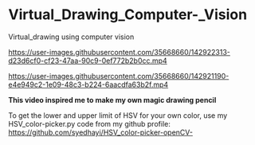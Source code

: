 # Virtual_Drawing_Computer-_Vision
Virtual_drawing using computer vision


https://user-images.githubusercontent.com/35668660/142922313-d23d6cf0-cf23-47aa-90c9-0ef772b2b0cc.mp4





https://user-images.githubusercontent.com/35668660/142921190-e4e949c2-1e09-48c3-b224-6aacdfa63b2f.mp4


**This video inspired me to make my own magic drawing pencil**

To get the lower and upper limit of HSV for your own color, use my HSV_color-picker.py code from my github profile:
https://github.com/syedhayi/HSV_color-picker-openCV-
